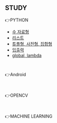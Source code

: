 
## STUDY

👉PYTHON
- [수 자료형](https://ventus.tistory.com/3)
- [리스트](https://ventus.tistory.com/4)
- [튜플형, 사전형, 집합형](https://ventus.tistory.com/5)
- [입출력](https://ventus.tistory.com/6)
- [global, lambda](https://ventus.tistory.com/7)
<br>

👉Android

<br>

👉OPENCV

<br>

👉MACHINE LEARNING

<br>
